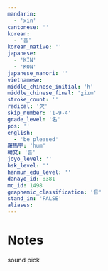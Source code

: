 ```yaml
---
mandarin:
  - 'xīn'
cantonese: ''
korean:
  - '흠'
korean_native: ''
japanese:
  - 'KIN'
  - 'KON'
japanese_nanori: ''
vietnamese:
middle_chinese_initial: 'h'
middle_chinese_final: 'ɣiɪm'
stroke_count: ''
radical: '欠'
skip_number: '1-9-4'
grade_level: '名'
pos: ''
english:
  - 'be pleased'
羅馬字: 'hum'
韓文: '훔'
joyo_level: ''
hsk_level: ''
hanmun_edu_level: ''
danayo_id: 8381
mc_id: 1498
graphemic_classification: '音'
stand_in: 'FALSE'
aliases:
---
```


# Notes
sound pick
